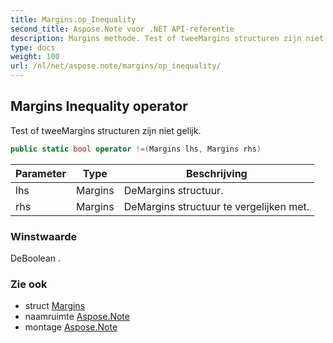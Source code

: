 ```yaml
---
title: Margins.op_Inequality
second_title: Aspose.Note voor .NET API-referentie
description: Margins methode. Test of tweeMargins structuren zijn niet gelijk.
type: docs
weight: 100
url: /nl/net/aspose.note/margins/op_inequality/
---
```

## Margins Inequality operator

Test of tweeMargins structuren zijn niet gelijk.

```csharp
public static bool operator !=(Margins lhs, Margins rhs)
```

| Parameter | Type | Beschrijving |
| --- | --- | --- |
| lhs | Margins | DeMargins structuur. |
| rhs | Margins | DeMargins structuur te vergelijken met. |

### Winstwaarde

DeBoolean .

### Zie ook

* struct [Margins](../)
* naamruimte [Aspose.Note](../../margins/)
* montage [Aspose.Note](../../../)


